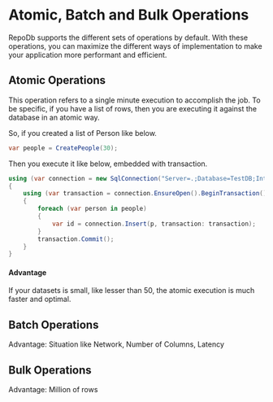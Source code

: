 # Atomic, Batch and Bulk Operations

RepoDb supports the different sets of operations by default. With these operations, you can maximize the different ways of implementation to make your application more performant and efficient.

## Atomic Operations

This operation refers to a single minute execution to accomplish the job. To be specific, if you have a list of rows, then you are executing it against the database in an atomic way.

So, if you created a list of Person like below.

```csharp
var people = CreatePeople(30);
```

Then you execute it like below, embedded with transaction.

```csharp
using (var connection = new SqlConnection("Server=.;Database=TestDB;Integrated Security=SSPI;"))
{
	using (var transaction = connection.EnsureOpen().BeginTransaction())
	{
		foreach (var person in people)
		{
			var id = connection.Insert(p, transaction: transaction);
		}
		transaction.Commit();
	}
}
```

#### Advantage

If your datasets is small, like lesser than 50, the atomic execution is much faster and optimal.

## Batch Operations

Advantage: Situation like Network, Number of Columns, Latency

## Bulk Operations

Advantage: Million of rows